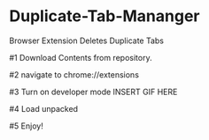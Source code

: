 # Duplicate-Tab-Mananger
Browser Extension Deletes Duplicate Tabs

#1 Download Contents from repository.

#2 navigate to chrome://extensions

#3 Turn on developer mode
INSERT GIF HERE

#4 Load unpacked

#5 Enjoy!




